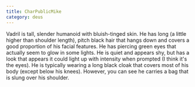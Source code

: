```yaml
---
title: CharPublicMike
category: deus
---
```

Vadril is tall, slender humanoid with bluish-tinged skin.  He has long (a little higher than shoulder length), pitch black hair that hangs down and covers a good proportion of his facial features.  He has piercing green eyes that actually seem to glow in some lights.  He is quiet and appears shy, but has a look that appears it could light up with intensity when prompted (I think it's the eyes).  He is typically wearing a long black cloak that covers most of his body (except below his knees).  However, you can see he carries a bag that is slung over his shoulder.
